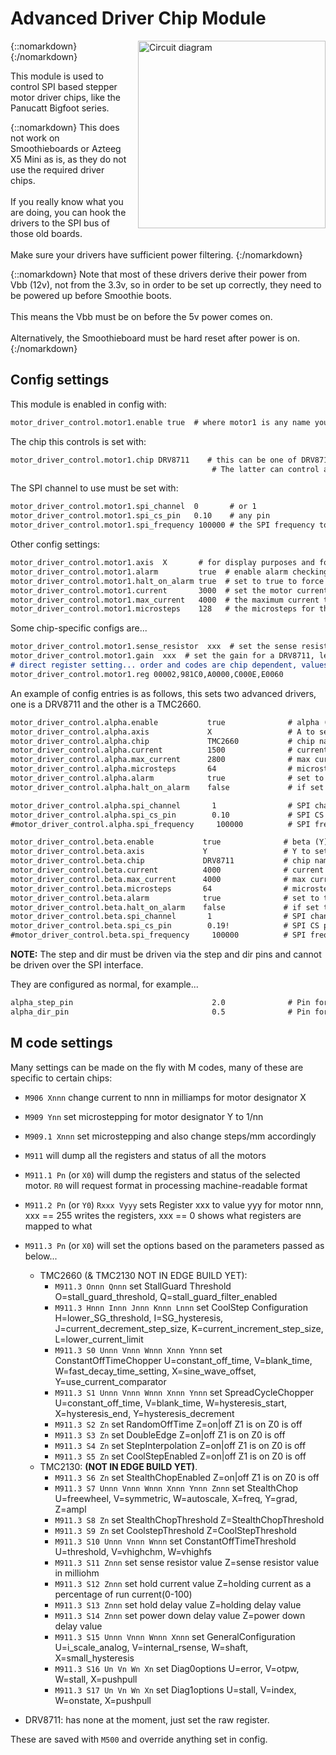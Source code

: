 # Advanced Driver Chip Module

{::nomarkdown}
<a href="/images/circuit.png">
  <img src="/images/circuit.png" alt="Circuit diagram" style="width: 300px; height: 300px; float: right; margin-left: 1rem;"/>
</a>
{:/nomarkdown}

This module is used to control SPI based stepper motor driver chips, like the Panucatt Bigfoot series.

{::nomarkdown}
<sl-alert variant="warning" open>
  <sl-icon slot="icon" name="exclamation-triangle"></sl-icon>
  This does not work on Smoothieboards or Azteeg X5 Mini as is, as they do not use the required driver chips.
  <br><br>
  If you really know what you are doing, you can hook the drivers to the SPI bus of those old boards.
  <br><br>
  Make sure your drivers have sufficient power filtering.
</sl-alert>
{:/nomarkdown}

{::nomarkdown}
<sl-alert variant="warning" open>
  <sl-icon slot="icon" name="exclamation-triangle"></sl-icon>
  Note that most of these drivers derive their power from Vbb (12v), not from the 3.3v, so in order to be set up correctly, they need to be powered up before Smoothie boots.
  <br><br>
  This means the Vbb must be on before the 5v power comes on.
  <br><br>
  Alternatively, the Smoothieboard must be hard reset after power is on.
</sl-alert>
{:/nomarkdown}

## Config settings

This module is enabled in config with:

```markdown
motor_driver_control.motor1.enable true  # where motor1 is any name you wish
```

The chip this controls is set with:

```markdown
motor_driver_control.motor1.chip DRV8711    # this can be one of DRV8711 or TMC2660
                                             # The latter can control any TMC26x derivative
```

The SPI channel to use must be set with:

```markdown
motor_driver_control.motor1.spi_channel  0       # or 1
motor_driver_control.motor1.spi_cs_pin   0.10    # any pin
motor_driver_control.motor1.spi_frequency 100000 # the SPI frequency to use
```

Other config settings:

```markdown
motor_driver_control.motor1.axis  X       # for display purposes and for setting in Mxxx commands and telling the system which axis it controls
motor_driver_control.motor1.alarm         true  # enable alarm checking of chip, and report with a console message
motor_driver_control.motor1.halt_on_alarm true  # set to true to force a halt on any alarm condition
motor_driver_control.motor1.current       3000  # set the motor current in milliamps
motor_driver_control.motor1.max_current   4000  # the maximum current the chip allows
motor_driver_control.motor1.microsteps    128   # the microsteps for this driver
```

Some chip-specific configs are...

```markdown
motor_driver_control.motor1.sense_resistor  xxx  # set the sense resistor used, this value is chip specific, set to the default for commonly used drivers
motor_driver_control.motor1.gain  xxx  # set the gain for a DRV8711, leave at default if you do not know what this is
# direct register setting... order and codes are chip dependent, values are in 32-bit Hex
motor_driver_control.motor1.reg 00002,981C0,A0000,C000E,E0060
```

An example of config entries is as follows, this sets two advanced drivers, one is a DRV8711 and the other is a TMC2660.

```markdown
motor_driver_control.alpha.enable           true              # alpha (X) is a TMC26X
motor_driver_control.alpha.axis             X                 # A to set the settings
motor_driver_control.alpha.chip             TMC2660           # chip name
motor_driver_control.alpha.current          1500              # current in milliamps
motor_driver_control.alpha.max_current      2800              # max current in milliamps
motor_driver_control.alpha.microsteps       64                # microsteps
motor_driver_control.alpha.alarm            true              # set to true means the error bits are checked
motor_driver_control.alpha.halt_on_alarm    false             # if set to true means ON_HALT is entered on any error bits being set

motor_driver_control.alpha.spi_channel       1                # SPI channel 1 is sdcard channel
motor_driver_control.alpha.spi_cs_pin        0.10             # SPI CS pin
#motor_driver_control.alpha.spi_frequency     100000          # SPI frequency

motor_driver_control.beta.enable           true              # beta (Y) is a DRV8711
motor_driver_control.beta.axis             Y                 # Y to set the settings
motor_driver_control.beta.chip             DRV8711           # chip name
motor_driver_control.beta.current          4000              # current in milliamps
motor_driver_control.beta.max_current      4000              # max current in milliamps
motor_driver_control.beta.microsteps       64                # microsteps
motor_driver_control.beta.alarm            true              # set to true means the error bits are checked
motor_driver_control.beta.halt_on_alarm    false             # if set to true means ON_HALT is entered on any error bits being set
motor_driver_control.beta.spi_channel       1                # SPI channel 1 is sdcard channel
motor_driver_control.beta.spi_cs_pin        0.19!            # SPI CS pin DRV8711 requires inverted CS
#motor_driver_control.beta.spi_frequency     100000          # SPI frequency
```

**NOTE:** The step and dir must be driven via the step and dir pins and cannot be driven over the SPI interface.

They are configured as normal, for example...

```markdown
alpha_step_pin                               2.0              # Pin for alpha stepper step signal
alpha_dir_pin                                0.5              # Pin for alpha stepper direction
```

## M code settings

Many settings can be made on the fly with M codes, many of these are specific to certain chips:

- `M906 Xnnn` change current to nnn in milliamps for motor designator X

- `M909 Ynn` set microstepping for motor designator Y to 1/nn

- `M909.1 Xnnn` set microstepping and also change steps/mm accordingly

- `M911` will dump all the registers and status of all the motors

- `M911.1 Pn` (or `X0`) will dump the registers and status of the selected motor. `R0` will request format in processing machine-readable format

- `M911.2 Pn` (or `Y0`) `Rxxx Vyyy` sets Register xxx to value yyy for motor nnn, xxx == 255 writes the registers, xxx == 0 shows what registers are mapped to what

- `M911.3 Pn` (or `X0`) will set the options based on the parameters passed as below...
  - TMC2660 (& TMC2130 NOT IN EDGE BUILD YET):
    - `M911.3 Onnn Qnnn` set StallGuard Threshold O=stall_guard_threshold, Q=stall_guard_filter_enabled
    - `M911.3 Hnnn Innn Jnnn Knnn Lnnn` set CoolStep Configuration H=lower_SG_threshold, I=SG_hysteresis, J=current_decrement_step_size, K=current_increment_step_size, L=lower_current_limit
    - `M911.3 S0 Unnn Vnnn Wnnn Xnnn Ynnn` set ConstantOffTimeChopper  U=constant_off_time, V=blank_time, W=fast_decay_time_setting, X=sine_wave_offset, Y=use_current_comparator
    - `M911.3 S1 Unnn Vnnn Wnnn Xnnn Ynnn` set SpreadCycleChopper  U=constant_off_time, V=blank_time, W=hysteresis_start, X=hysteresis_end, Y=hysteresis_decrement
    - `M911.3 S2 Zn` set RandomOffTime Z=on|off Z1 is on Z0 is off
    - `M911.3 S3 Zn` set DoubleEdge Z=on|off Z1 is on Z0 is off
    - `M911.3 S4 Zn` set StepInterpolation Z=on|off Z1 is on Z0 is off
    - `M911.3 S5 Zn` set CoolStepEnabled Z=on|off Z1 is on Z0 is off
  - TMC2130: **(NOT IN EDGE BUILD YET)**.
    - `M911.3 S6 Zn` set StealthChopEnabled Z=on|off Z1 is on Z0 is off
    - `M911.3 S7 Unnn Vnnn Wnnn Xnnn Ynnn Znnn` set StealthChop U=freewheel, V=symmetric, W=autoscale, X=freq, Y=grad, Z=ampl
    - `M911.3 S8 Zn` set StealthChopThreshold Z=StealthChopThreshold
    - `M911.3 S9 Zn` set CoolstepThreshold Z=CoolStepThreshold
    - `M911.3 S10 Unnn Vnnn Wnnn` set ConstantOffTimeThreshold U=threshold, V=vhighchm, W=vhighfs
    - `M911.3 S11 Znnn` set sense resistor value Z=sense resistor value in milliohm
    - `M911.3 S12 Znnn` set hold current value Z=holding current as a percentage of run current(0-100)
    - `M911.3 S13 Znnn` set hold delay value Z=holding delay value
    - `M911.3 S14 Znnn` set power down delay value Z=power down delay value
    - `M911.3 S15 Unnn Vnnn Wnnn Xnnn` set GeneralConfiguration U=i_scale_analog, V=internal_rsense, W=shaft, X=small_hysteresis
    - `M911.3 S16 Un Vn Wn Xn` set Diag0options U=error, V=otpw, W=stall, X=pushpull
    - `M911.3 S17 Un Vn Wn Xn` set Diag1options U=stall, V=index, W=onstate, X=pushpull
- DRV8711: has none at the moment, just set the raw register.

These are saved with `M500` and override anything set in config.
